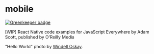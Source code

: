 # mobile

[![Greenkeeper badge](https://badges.greenkeeper.io/javascripteverywhere/mobile.svg)](https://greenkeeper.io/)

[WIP] React Native code examples for JavaScript Everywhere by Adam Scott, published by O'Reilly Media 

"Hello World" photo by [Windell Oskay](https://www.flickr.com/photos/oskay/472097903).